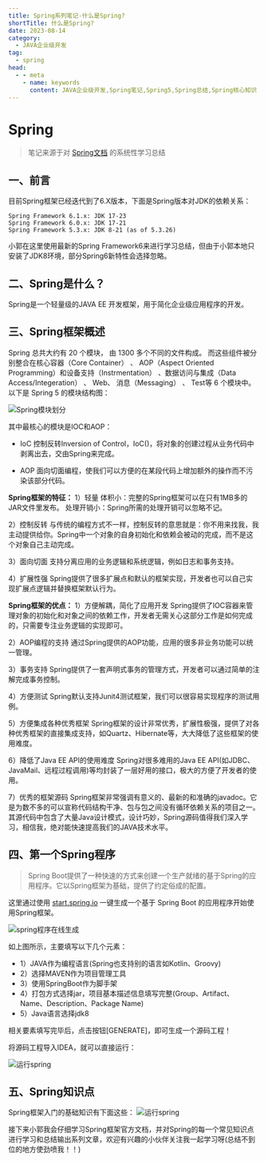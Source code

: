 ```yaml
---
title: Spring系列笔记-什么是Spring?
shortTitle: 什么是Spring?
date: 2023-08-14
category:
  - JAVA企业级开发
tag:
  - spring
head:
  - - meta
    - name: keywords
      content: JAVA企业级开发,Spring笔记,Spring5,Spring总结,Spring核心知识
---
```


# Spring

> 笔记来源于对 [Spring文档](https://springdoc.cn/spring/index.html "Spring文档")  的系统性学习总结
 
## 一、前言
目前Spring框架已经迭代到了6.X版本，下面是Spring版本对JDK的依赖关系：
```
Spring Framework 6.1.x: JDK 17-23
Spring Framework 6.0.x: JDK 17-21
Spring Framework 5.3.x: JDK 8-21 (as of 5.3.26)
```
小郭在这里使用最新的Spring Framework6来进行学习总结，但由于小郭本地只安装了JDK8环境，部分Spring6新特性会选择忽略。  

## 二、Spring是什么？

Spring是一个轻量级的JAVA EE 开发框架，用于简化企业级应用程序的开发。

## 三、Spring框架概述

Spring 总共大约有 20 个模块， 由 1300 多个不同的文件构成。 而这些组件被分别整合在核心容器（Core Container） 、 AOP（Aspect Oriented Programming）和设备支持（Instrmentation） 、数据访问与集成（Data Access/Integeration） 、 Web、 消息（Messaging） 、 Test等 6 个模块中。 以下是 Spring 5 的模块结构图：

![Spring模块划分](http://cdn.gydblog.com/images/spring/spring-jiagou.png)

其中最核心的模块是IOC和AOP：

- IoC
  控制反转Inversion of Control，IoC()，将对象的创建过程从业务代码中剥离出去，交由Spring来完成。

- AOP
  面向切面编程，使我们可以方便的在某段代码上增加额外的操作而不污染该部分代码。

**Spring框架的特征：**
1）轻量
体积小：完整的Spring框架可以在只有1MB多的JAR文件里发布。
处理开销小：Spring所需的处理开销可以忽略不记。

2）控制反转
与传统的编程方式不一样，控制反转的意思就是：你不用来找我，我主动提供给你。Spring中一个对象的自身初始化和依赖会被动的完成，而不是这个对象自己主动完成。

3）面向切面
支持分离应用的业务逻辑和系统逻辑，例如日志和事务支持。

4）扩展性强
  Spring提供了很多扩展点和默认的框架实现，开发者也可以自己实现扩展点逻辑并替换框架默认行为。


**Spring框架的优点：**
1）方便解耦，简化了应用开发
Spring提供了IOC容器来管理对象的初始化和对象之间的依赖工作，开发者无需关心这部分工作是如何完成的，只需要专注业务逻辑的实现即可。

2）AOP编程的支持
通过Spring提供的AOP功能，应用的很多非业务功能可以统一管理。

3）事务支持
Spring提供了一套声明式事务的管理方式，开发者可以通过简单的注解完成事务控制。

4）方便测试
Spring默认支持Junit4测试框架，我们可以很容易实现程序的测试用例。

5）方便集成各种优秀框架
Spring框架的设计非常优秀，扩展性极强，提供了对各种优秀框架的直接集成支持，如Quartz、Hibernate等，大大降低了这些框架的使用难度。

6）降低了Java EE API的使用难度
Spring对很多难用的Java EE API(如JDBC、JavaMail、远程过程调用)等均封装了一层好用的接口，极大的方便了开发者的使用。

7）优秀的框架源码
Spring框架非常强调有意义的、最新的和准确的javadoc。它是为数不多的可以宣称代码结构干净、包与包之间没有循环依赖关系的项目之一。
其源代码中包含了大量Java设计模式，设计巧妙，Spring源码值得我们深入学习，相信我，绝对能快速提高我们的JAVA技术水平。

## 四、第一个Spring程序
> Spring Boot提供了一种快速的方式来创建一个生产就绪的基于Spring的应用程序。它以Spring框架为基础，提供了约定俗成的配置。

这里通过使用 [start.spring.io](https://start.spring.io/ "start.spring.io")   一键生成一个基于 Spring Boot 的应用程序开始使用Spring框架。


![spring程序在线生成](http://cdn.gydblog.com/images/spring/spring-1.png)

如上图所示，主要填写以下几个元素：
- 1）JAVA作为编程语言(Spring也支持别的语言如Kotlin、Groovy)
- 2）选择MAVEN作为项目管理工具
- 3）使用SpringBoot作为脚手架
- 4）打包方式选择jar，项目基本描述信息填写完整(Group、Artifact、Name、Description、Package Name)
- 5）Java语言选择jdk8

相关要素填写完毕后，点击按钮[GENERATE]，即可生成一个源码工程！

将源码工程导入IDEA，就可以直接运行：

![运行spring](http://cdn.gydblog.com/images/spring/spring-2.png)


## 五、Spring知识点
Spring框架入门的基础知识有下面这些：
![运行spring](http://cdn.gydblog.com/images/spring/spring-3.png)

接下来小郭我会仔细学习Spring框架官方文档，并对Spring的每一个常见知识点进行学习和总结输出系列文章，欢迎有兴趣的小伙伴关注我一起学习呀(总结不到位的地方使劲喷我！！)

